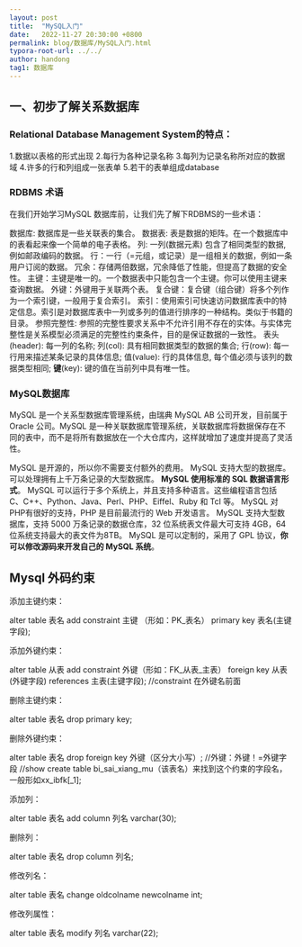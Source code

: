 ```yaml
---
layout: post
title:  "MySQL入门"
date:   2022-11-27 20:30:00 +0800
permalink: blog/数据库/MySQL入门.html
typora-root-url: ../../
author: handong
tag1: 数据库
---
```




## 一、初步了解关系数据库

### Relational Database Management System的特点：

1.数据以表格的形式出现
2.每行为各种记录名称
3.每列为记录名称所对应的数据域
4.许多的行和列组成一张表单
5.若干的表单组成database

### RDBMS 术语
在我们开始学习MySQL 数据库前，让我们先了解下RDBMS的一些术语：

数据库: 数据库是一些关联表的集合。
数据表: 表是数据的矩阵。在一个数据库中的表看起来像一个简单的电子表格。
列: 一列(数据元素) 包含了相同类型的数据, 例如邮政编码的数据。
行：一行（=元组，或记录）是一组相关的数据，例如一条用户订阅的数据。
冗余：存储两倍数据，冗余降低了性能，但提高了数据的安全性。
主键：主键是唯一的。一个数据表中只能包含一个主键。你可以使用主键来查询数据。
外键：外键用于关联两个表。
复合键：复合键（组合键）将多个列作为一个索引键，一般用于复合索引。
索引：使用索引可快速访问数据库表中的特定信息。索引是对数据库表中一列或多列的值进行排序的一种结构。类似于书籍的目录。
参照完整性: 参照的完整性要求关系中不允许引用不存在的实体。与实体完整性是关系模型必须满足的完整性约束条件，目的是保证数据的一致性。
表头(header): 每一列的名称;
列(col): 具有相同数据类型的数据的集合;
行(row): 每一行用来描述某条记录的具体信息;
值(value): 行的具体信息, 每个值必须与该列的数据类型相同;
**键**(key): 键的值在当前列中具有唯一性。

### MySQL数据库

MySQL 是一个关系型数据库管理系统，由瑞典 MySQL AB 公司开发，目前属于 Oracle 公司。MySQL 是一种关联数据库管理系统，关联数据库将数据保存在不同的表中，而不是将所有数据放在一个大仓库内，这样就增加了速度并提高了灵活性。

MySQL 是开源的，所以你不需要支付额外的费用。
MySQL 支持大型的数据库。可以处理拥有上千万条记录的大型数据库。
**MySQL 使用标准的 SQL 数据语言形式**。
MySQL 可以运行于多个系统上，并且支持多种语言。这些编程语言包括 C、C++、Python、Java、Perl、PHP、Eiffel、Ruby 和 Tcl 等。
MySQL 对PHP有很好的支持，PHP 是目前最流行的 Web 开发语言。
MySQL 支持大型数据库，支持 5000 万条记录的数据仓库，32 位系统表文件最大可支持 4GB，64 位系统支持最大的表文件为8TB。
MySQL 是可以定制的，采用了 GPL 协议，**你可以修改源码来开发自己的 MySQL 系统**。


## Mysql 外码约束
添加主键约束：

alter table 表名 add constraint 主键 （形如：PK_表名） primary key 表名(主键字段);

添加外键约束：

alter table 从表 add constraint 外键（形如：FK_从表_主表） foreign key 从表(外键字段) references 主表(主键字段);
//constraint 在外键名前面


删除主键约束：

alter table 表名 drop primary key;

删除外键约束：

alter table 表名 drop foreign key 外键（区分大小写）;
//外键：外键！=外键字段
//show create table bi_sai_xiang_mu（该表名）来找到这个约束的字段名，一般形如xx_ibfk[_1];

添加列：

alter table 表名 add column 列名 varchar(30);

删除列：

alter table 表名 drop column 列名;

修改列名：

alter table 表名 change oldcolname newcolname int;

修改列属性：

alter table 表名 modify 列名 varchar(22);
